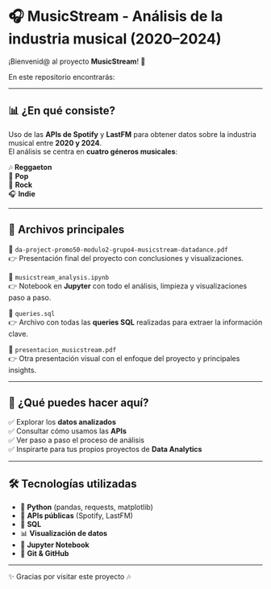 # 🎧 MusicStream - Análisis de la industria musical (2020–2024)

¡Bienvenid@ al proyecto **MusicStream**! 🚀

En este repositorio encontrarás: 

---

## 📊 ¿En qué consiste?

Uso de las **APIs de Spotify** y **LastFM** para obtener datos sobre la industria musical entre **2020 y 2024**.  
El análisis se centra en **cuatro géneros musicales**:

🎶 **Reggaeton**  
🎤 **Pop**  
🎸 **Rock**  
🎧 **Indie**

---

## 📂 Archivos principales

🔹 `da-project-promo50-modulo2-grupo4-musicstream-datadance.pdf`  
👉 Presentación final del proyecto con conclusiones y visualizaciones.

🔹 `musicstream_analysis.ipynb`  
👉 Notebook en **Jupyter** con todo el análisis, limpieza y visualizaciones paso a paso.

🔹 `queries.sql`  
👉 Archivo con todas las **queries SQL** realizadas para extraer la información clave.

🔹 `presentacion_musicstream.pdf`  
👉 Otra presentación visual con el enfoque del proyecto y principales insights.

---

## 📌 ¿Qué puedes hacer aquí?

✅ Explorar los **datos analizados**  
✅ Consultar cómo usamos las **APIs**  
✅ Ver paso a paso el proceso de análisis  
✅ Inspirarte para tus propios proyectos de **Data Analytics**

---

## 🛠️ Tecnologías utilizadas

- 🐍 **Python** (pandas, requests, matplotlib)
- 🧠 **APIs públicas** (Spotify, LastFM)
- 🧮 **SQL**
- 📊 **Visualización de datos**
- 📓 **Jupyter Notebook**
- 💾 **Git & GitHub**

---


✨ Gracias por visitar este proyecto 🎶




